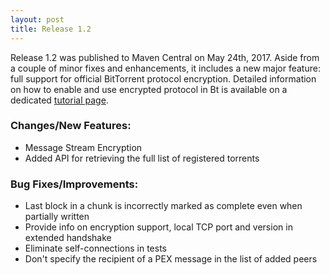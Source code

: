 ```yaml
---
layout: post
title: Release 1.2
---
```



Release 1.2 was published to Maven Central on May 24th, 2017. Aside from a couple of minor fixes and enhancements, it includes a new major feature: full support for official BitTorrent protocol encryption. Detailed information on how to enable and use encrypted protocol in Bt is available on a dedicated [tutorial page](../encryption). 

### Changes/New Features:

* Message Stream Encryption
* Added API for retrieving the full list of registered torrents

### Bug Fixes/Improvements:

* Last block in a chunk is incorrectly marked as complete even when partially written
* Provide info on encryption support, local TCP port and version in extended handshake
* Eliminate self-connections in tests
* Don't specify the recipient of a PEX message in the list of added peers
